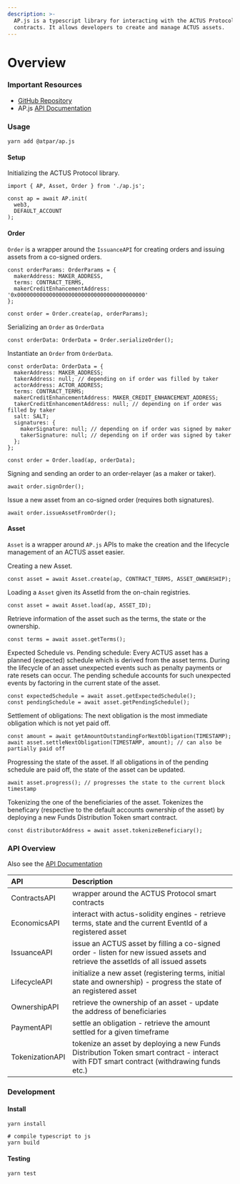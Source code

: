 ```yaml
---
description: >-
  AP.js is a typescript library for interacting with the ACTUS Protocol smart
  contracts. It allows developers to create and manage ACTUS assets.
---
```


# Overview

### Important Resources

* [GitHub Repository](https://github.com/atpar/ap-monorepo/tree/MS1/packages/ap.js)
* AP.js [API Documentation](https://ap-js.actus-protocol.io/)

### Usage

```text
yarn add @atpar/ap.js 
```

#### Setup

Initializing the ACTUS Protocol library.

```text
import { AP, Asset, Order } from './ap.js';

const ap = await AP.init(
  web3, 
  DEFAULT_ACCOUNT
);
```

#### Order

`Order` is a wrapper around the `IssuanceAPI` for creating orders and issuing assets from a co-signed orders.

```text
const orderParams: OrderParams = {
  makerAddress: MAKER_ADDRESS,
  terms: CONTRACT_TERMS,
  makerCreditEnhancementAddress: '0x0000000000000000000000000000000000000000'
};

const order = Order.create(ap, orderParams);
```

Serializing an `Order` as `OrderData`

```text
const orderData: OrderData = Order.serializeOrder();
```

Instantiate an `Order` from `OrderData`.

```text
const orderData: OrderData = {
  makerAddress: MAKER_ADDRESS;
  takerAddress: null; // depending on if order was filled by taker
  actorAddress: ACTOR_ADDRESS;
  terms: CONTRACT_TERMS;
  makerCreditEnhancementAddress: MAKER_CREDIT_ENHANCEMENT_ADDRESS;
  takerCreditEnhancementAddress: null; // depending on if order was filled by taker
  salt: SALT;
  signatures: {
    makerSignature: null; // depending on if order was signed by maker
    takerSignature: null; // depending on if order was signed by taker
  };
};

const order = Order.load(ap, orderData);
```

Signing and sending an order to an order-relayer \(as a maker or taker\).

```text
await order.signOrder();
```

Issue a new asset from an co-signed order \(requires both signatures\).

```text
await order.issueAssetFromOrder();
```

#### Asset

`Asset` is a wrapper around `AP.js` APIs to make the creation and the lifecycle management of an ACTUS asset easier.

Creating a new Asset.

```text
const asset = await Asset.create(ap, CONTRACT_TERMS, ASSET_OWNERSHIP);
```

Loading a `Asset` given its AssetId from the on-chain registries.

```text
const asset = await Asset.load(ap, ASSET_ID);
```

Retrieve information of the asset such as the terms, the state or the ownership.

```text
const terms = await asset.getTerms();
```

Expected Schedule vs. Pending schedule: Every ACTUS asset has a planned \(expected\) schedule which is derived from the asset terms. During the lifecycle of an asset unexpected events such as penalty payments or rate resets can occur. The pending schedule accounts for such unexpected events by factoring in the current state of the asset.

```text
const expectedSchedule = await asset.getExpectedSchedule();
const pendingSchedule = await asset.getPendingSchedule();
```

Settlement of obligations: The next obligation is the most immediate obligation which is not yet paid off.

```text
const amount = await getAmountOutstandingForNextObligation(TIMESTAMP);
await asset.settleNextObligation(TIMESTAMP, amount); // can also be partially paid off
```

Progressing the state of the asset. If all obligations in of the pending schedule are paid off, the state of the asset can be updated.

```text
await asset.progress(); // progresses the state to the current block timestamp
```

Tokenizing the one of the beneficiaries of the asset. Tokenizes the beneficary \(respective to the default accounts ownership of the asset\) by deploying a new Funds Distribution Token smart contract.

```text
const distributorAddress = await asset.tokenizeBeneficiary();
```

### API Overview

Also see the [API Documentation](https://ap-js.actus-protocol.io/)

| API | Description |
| :--- | :--- |
| ContractsAPI | wrapper around the ACTUS Protocol smart contracts |
| EconomicsAPI | interact with actus-solidity engines - retrieve terms, state and the current EventId of a registered asset |
| IssuanceAPI | issue an ACTUS asset by filling a co-signed order - listen for new issued assets and retrieve the assetIds of all issued assets |
| LifecycleAPI | initialize a new asset \(registering terms, initial state and ownership\) - progress the state of an registered asset |
| OwnershipAPI | retrieve the ownership of an asset - update the address of beneficiaries |
| PaymentAPI | settle an obligation - retrieve the amount settled for a given timeframe |
| TokenizationAPI | tokenize an asset by deploying a new Funds Distribution Token smart contract - interact with FDT smart contract \(withdrawing funds etc.\) |

### Development

#### Install

```text
yarn install

# compile typescript to js
yarn build
```

#### Testing

```text
yarn test
```





